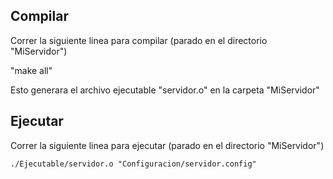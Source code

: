 ## Compilar

Correr la siguiente linea para compilar (parado en el directorio "MiServidor")

"make all"

Esto generara el archivo ejecutable "servidor.o" en la carpeta "MiServidor"

## Ejecutar

Correr la siguiente linea para ejecutar (parado en el directorio "MiServidor")

```
./Ejecutable/servidor.o "Configuracion/servidor.config"
```